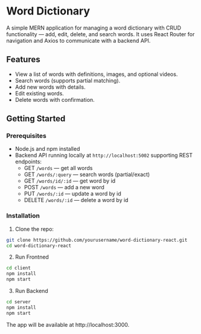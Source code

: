 # Word Dictionary

A simple MERN application for managing a word dictionary with CRUD functionality — add, edit, delete, and search words. It uses React Router for navigation and Axios to communicate with a backend API.

## Features

- View a list of words with definitions, images, and optional videos.
- Search words (supports partial matching).
- Add new words with details.
- Edit existing words.
- Delete words with confirmation.

## Getting Started

### Prerequisites

- Node.js and npm installed
- Backend API running locally at `http://localhost:5002` supporting REST endpoints:
  - GET `/words` — get all words
  - GET `/words/:query` — search words (partial/exact)
  - GET `/words/id/:id` — get word by id
  - POST `/words` — add a new word
  - PUT `/words/:id` — update a word by id
  - DELETE `/words/:id` — delete a word by id

### Installation

1. Clone the repo:

```bash
git clone https://github.com/yourusername/word-dictionary-react.git
cd word-dictionary-react
```

2. Run Frontned
```bash
cd client
npm install
npm start
```

3. Run Backend
```bash
cd server
npm install
npm start
```

The app will be available at http://localhost:3000.
